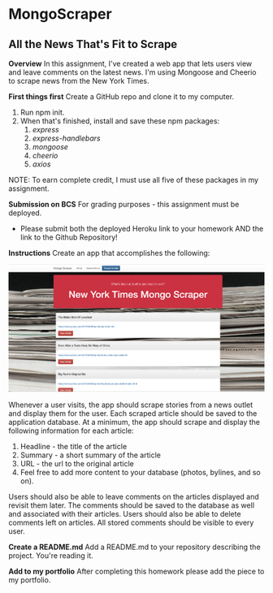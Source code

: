 # MongoScraper

## **All the News That's Fit to Scrape**

**Overview**
In this assignment, I've created a web app that lets users view and leave comments on the latest news. I'm using Mongoose and Cheerio to scrape news from the New York Times.

**First things first**
 Create a GitHub repo and clone it to my computer. 
1. Run npm init. 
1. When that's finished, install and save these npm packages:
    1. *express*
    1. *express-handlebars*
    1. *mongoose*
    1. *cheerio*
    1. *axios*

NOTE: To earn complete credit, I must use all five of these packages in my assignment.

**Submission on BCS**
For grading purposes - this assignment must be deployed. 
* Please submit both the deployed Heroku link to your homework AND the link to the Github Repository!

**Instructions**
Create an app that accomplishes the following:

![Image of the homepage displayed in the browser](public/assets/images/Home-page.png)

Whenever a user visits, the app should scrape stories from a news outlet and display them for the user. Each scraped article should be saved to the application database. At a minimum, the app should scrape and display the following information for each article:
1. Headline - the title of the article
1. Summary - a short summary of the article
1. URL - the url to the original article
1. Feel free to add more content to your database (photos, bylines, and so on).

Users should also be able to leave comments on the articles displayed and revisit them later. The comments should be saved to the database as well and associated with their articles. Users should also be able to delete comments left on articles. All stored comments should be visible to every user.

**Create a README.md**
Add a README.md to your repository describing the project. You're reading it.

**Add to my portfolio**
After completing this homework please add the piece to my portfolio. 
